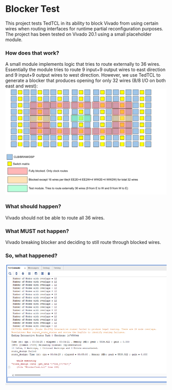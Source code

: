 # Blocker Test

This project tests TedTCL in its ability to block Vivado from using certain wires when routing interfaces for runtime partial reconfiguration purposes.
The project has been tested on Vivado 20.1 using a small placeholder module.
### How does that work?
A small module implements logic that tries to route externally to 36 wires.
Essentially the module tries to route 9 input+9 output wires to east direction and 9 input+9 output wires to west direction.
However, we use TedTCL to generate a blocker that produces opening for only 32 wires (8/8 I/O on both east and west):
![Module placement](BlockerTest.svg)

### What should happen?
Vivado should not be able to route all 36 wires.

### What MUST not happen?
Vivado breaking blocker and deciding to still route through blocked wires.

### So, what happened?

![The synthesis fails without breaking the blocker](Fails.png)


